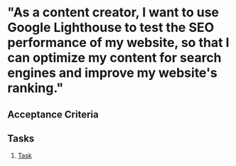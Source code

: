 # "As a content creator, I want to use Google Lighthouse to test the SEO performance of my website, so that I can optimize my content for search engines and improve my website's ranking."

## Acceptance Criteria

## Tasks
1. [Task](tasks/task_template.md)